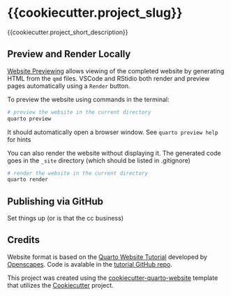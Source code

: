 # {{cookiecutter.project_slug}}
{{cookiecutter.project_short_description}}


## Preview and Render Locally


[Website Previewing](https://quarto.org/docs/websites/#website-preview) allows viewing of the completed website by generating HTML from the `qmd` files. VSCode and RStidio both render and preview pages automatically using a `Render` button.

To preview the website using commands in the terminal:
``` bash
# preview the website in the current directory
quarto preview
```
It should automatically open a browser window. See `quarto preview help` for hints

You can also render the website without displaying it. The generated code goes in the `_site` directory (which should be listed in .gitignore)
``` bash
# render the website in the current directory
quarto render 
```

## Publishing via GitHub

Set things up (or is that the cc business)


## Credits

Website format is based on the [Quarto Website Tutorial](https://openscapes.github.io/quarto-website-tutorial/) developed by [Openscapes](https://openscapes.org/). Code is avalable in the [tutorial GitHub repo](https://github.com/Openscapes/quarto-website-tutorial/tree/main).

This project was created using the [cookiecutter-quarto-website](https://github.com/eldobbins/cookiecutter-quarto-website) template that utilizes the [Cookiecutter](https://cookiecutter.readthedocs.io/en/stable/README.html) project.